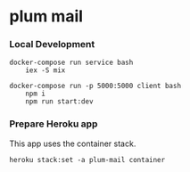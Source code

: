 # plum mail

### Local Development

```
docker-compose run service bash
    iex -S mix

docker-compose run -p 5000:5000 client bash
    npm i
    npm run start:dev
```

### Prepare Heroku app

This app uses the container stack.

```
heroku stack:set -a plum-mail container
```
